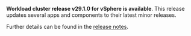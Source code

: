 **Workload cluster release v29.1.0 for vSphere is available**. This release updates several apps and components to their latest minor releases.

Further details can be found in the [release notes](https://docs.giantswarm.io/changes/workload-cluster-releases-vsphere/releases/vsphere-29.1.0).
